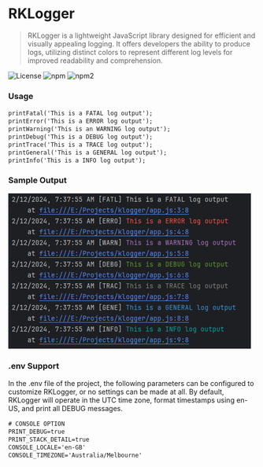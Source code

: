 # RKLogger
> RKLogger is a lightweight JavaScript library designed for efficient and visually appealing logging. It offers developers the ability to produce logs, utilizing distinct colors to represent different log levels for improved readability and comprehension.

![License](https://img.shields.io/github/license/RaistlinTAO/RKlogger)
![npm](https://img.shields.io/npm/v/:rklogger)
![npm2](https://img.shields.io/bundlephobia/min/rklogger)



### Usage
```shell
printFatal('This is a FATAL log output');
printError('This is a ERROR log output');
printWarning('This is an WARNING log output');
printDebug('This is a DEBUG log output');
printTrace('This is a TRACE log output');
printGeneral('This is a GENERAL log output');
printInfo('This is a INFO log output');
```

### Sample Output
![img.png](output.png)

### .env Support

In the .env file of the project, the following parameters can be configured to customize RKLogger, or no settings can be made at all. By default, RKLogger will operate in the UTC time zone, format timestamps using en-US, and print all DEBUG messages.
```dotenv
# CONSOLE OPTION
PRINT_DEBUG=true
PRINT_STACK_DETAIL=true
CONSOLE_LOCALE='en-GB'
CONSOLE_TIMEZONE='Australia/Melbourne'
```
